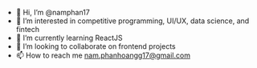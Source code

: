 - 👋 Hi, I’m @namphan17
- 👀 I’m interested in competitive programming, UI/UX, data science, and fintech
- 🌱 I’m currently learning ReactJS
- 💞️ I’m looking to collaborate on frontend projects
- 📫 How to reach me nam.phanhoangg17@gmail.com

<!---
namphan17/namphan17 is a ✨ special ✨ repository because its `README.md` (this file) appears on your GitHub profile.
You can click the Preview link to take a look at your changes.
--->

